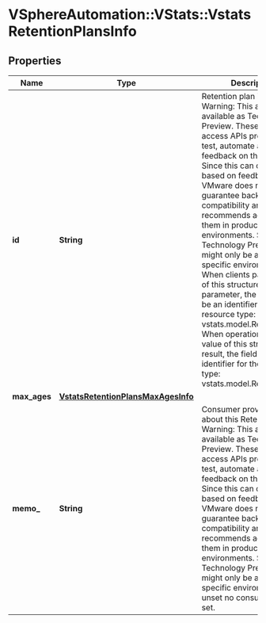 # VSphereAutomation::VStats::VstatsRetentionPlansInfo

## Properties
Name | Type | Description | Notes
------------ | ------------- | ------------- | -------------
**id** | **String** | Retention plan identifier. Warning: This attribute is available as Technology Preview. These are early access APIs provided to test, automate and provide feedback on the feature. Since this can change based on feedback, VMware does not guarantee backwards compatibility and recommends against using them in production environments. Some Technology Preview APIs might only be applicable to specific environments. When clients pass a value of this structure as a parameter, the field must be an identifier for the resource type: vstats.model.RetentionPlan. When operations return a value of this structure as a result, the field will be an identifier for the resource type: vstats.model.RetentionPlan. | 
**max_ages** | [**VstatsRetentionPlansMaxAgesInfo**](VstatsRetentionPlansMaxAgesInfo.md) |  | 
**memo_** | **String** | Consumer provided text about this Retention Plan. Warning: This attribute is available as Technology Preview. These are early access APIs provided to test, automate and provide feedback on the feature. Since this can change based on feedback, VMware does not guarantee backwards compatibility and recommends against using them in production environments. Some Technology Preview APIs might only be applicable to specific environments. if unset no consumer text is set. | [optional] 


